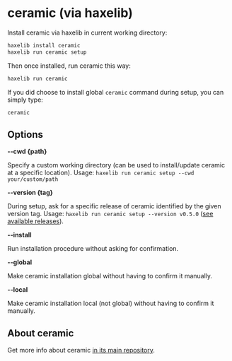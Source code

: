 # ceramic (via haxelib)

Install ceramic via haxelib in current working directory:

```bash
haxelib install ceramic
haxelib run ceramic setup
```

Then once installed, run ceramic this way:

```bash
haxelib run ceramic
```

If you did choose to install global `ceramic` command during setup, you can simply type:

```bash
ceramic
```

## Options

**--cwd {path}**

Specify a custom working directory (can be used to install/update ceramic at a specific location).
Usage: `haxelib run ceramic setup --cwd your/custom/path`

**--version {tag}**

During setup, ask for a specific release of ceramic identified by the given version tag.
Usage: `haxelib run ceramic setup --version v0.5.0` ([see available releases](https://github.com/ceramic-engine/ceramic/releases)).

**--install**

Run installation procedure without asking for confirmation.

**--global**

Make ceramic installation global without having to confirm it manually.

**--local**

Make ceramic installation local (not global) without having to confirm it manually.

## About ceramic

Get more info about ceramic [in its main repository](https://github.com/ceramic-engine/ceramic).

